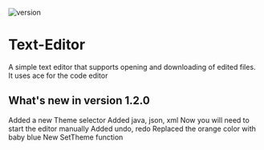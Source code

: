 ![version](https://img.shields.io/badge/Version-1.2.0-brightgreen)

# Text-Editor

A simple text editor that supports opening and downloading of edited files.<br/>
It uses ace for the code editor

## What's new in version 1.2.0

Added a new Theme selector
Added java, json, xml
Now you will need to start the editor manually
Added undo, redo
Replaced the orange color with baby blue
New SetTheme function